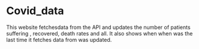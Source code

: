 # Covid_data
This website fetchesdata from the API and updates the number of patients suffering , recovered, death rates and all. It also shows when when was the last time it fetches data from was updated.
